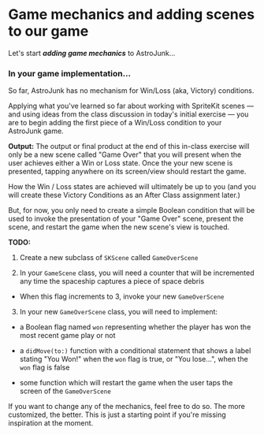 # Game mechanics and adding scenes to our game

Let's start __*adding game mechanics*__ to AstroJunk...

### In your game implementation...

So far, AstroJunk has no mechanism for Win/Loss (aka, Victory) conditions.

Applying what you've learned so far about working with SpriteKit scenes &mdash; and using ideas from the class discussion in today's initial exercise &mdash; you are to begin adding the first piece of a Win/Loss condition to your AstroJunk game.

**Output:**
The output or final product at the end of this in-class exercise will only be a new scene called "Game Over" that you will present when the user achieves either a Win or Loss state. Once the your new scene is presented, tapping anywhere on its screen/view should restart the game.

How the Win / Loss states are achieved will ultimately be up to you (and you will create these Victory Conditions as an After Class assignment later.)

But, for now, you only need to create a simple Boolean condition that will be used to invoke the presentation of your "Game Over" scene, present the scene, and restart the game when the new scene's view is touched.

**TODO:**

1. Create a new subclass of `SKScene` called `GameOverScene`

2. In your `GameScene` class, you will need a counter that will be incremented any time the spaceship captures a piece of space debris

  - When this flag increments to 3, invoke your new `GameOverScene`

3. In your new `GameOverScene` class, you will need to implement:

  - a Boolean flag named `won` representing whether the player has won the most recent game play or not

  - a `didMove(to:)` function with a conditional statement that shows a label stating "You Won!" when the `won` flag is true, or "You lose...", when the `won` flag is false

  - some function which will restart the game when the user taps the screen of the `GameOverScene`

If you want to change any of the mechanics, feel free to do so. The more customized, the better. This is just a starting point if you're missing inspiration at the moment.
